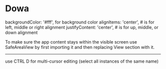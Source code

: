 # Dowa

backgroundColor: '#fff', for background color
alignItems: 'center', # is for left, middle or right alignment
justifyContent: 'center', # is for up, middle, or down alignment

To make sure the app content stays within the visible screen use SafeAreaView by first importing it and then replacing View section with it.

------------------------------------------------------------------------------------

use CTRL D for multi-cursor editing (select all instances of the same name)
